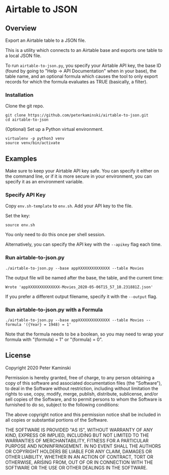 # Airtable to JSON

## Overview

Export an Airtable table to a JSON file.

This is a utility which connects to an Airtable base and exports one table to a local JSON file.

To run `airtable-to-json.py`, you specify your Airtable API key, the base ID (found by going to "Help -> API Documentation" when in your base), the table name, and an optional formula which causes the tool to only export records for which the formula evaluates as TRUE (basically, a filter).

### Installation

Clone the git repo.

```shell
git clone https://github.com/peterkaminski/airtable-to-json.git
cd airtable-to-json
```



(Optional) Set up a Python virtual environment.

```shell
virtualenv -p python3 venv
source venv/bin/activate
```

## Examples

Make sure to keep your  Airtable API key safe.  You can specify it either on the command line, or if it is more secure in your environment, you can specify it as an environment variable.

### Specify API Key

Copy `env.sh-template` to `env.sh`.  Add your API key to the file.

Set the key:

```shell
source env.sh
```

You only need to do this once per shell session.

Alternatively, you can specify the API key with the `--apikey` flag each time.

### Run airtable-to-json.py

```shell
./airtable-to-json.py --base appXXXXXXXXXXXXXX --table Movies
```

The output file will be named after the base, the table, and the current time:

```
Wrote 'appXXXXXXXXXXXXXX-Movies_2020-05-06T15_57_10.231881Z.json'
```

If you prefer a different output filename, specify it with the `--output` flag.

### Run airtable-to-json.py with a Formula

```shell
./airtable-to-json.py --base appXXXXXXXXXXXXXX --table Movies --formula '({Year} = 1948) = 1'
```

Note that the formula needs to be a boolean, so you may need to wrap your formula with "(formula) = 1" or "(formula) = 0".

## License

Copyright 2020 Peter Kaminski

Permission is hereby granted, free of charge, to any person obtaining a copy of this software and associated documentation files (the "Software"), to deal in the Software without restriction, including without limitation the rights to use, copy, modify, merge, publish, distribute, sublicense, and/or sell copies of the Software, and to permit persons to whom the Software is furnished to do so, subject to the following conditions:

The above copyright notice and this permission notice shall be included in all copies or substantial portions of the Software.

THE SOFTWARE IS PROVIDED "AS IS", WITHOUT WARRANTY OF ANY KIND, EXPRESS OR IMPLIED, INCLUDING BUT NOT LIMITED TO THE WARRANTIES OF MERCHANTABILITY, FITNESS FOR A PARTICULAR PURPOSE AND NONINFRINGEMENT. IN NO EVENT SHALL THE AUTHORS OR COPYRIGHT HOLDERS BE LIABLE FOR ANY CLAIM, DAMAGES OR OTHER LIABILITY, WHETHER IN AN ACTION OF CONTRACT, TORT OR OTHERWISE, ARISING FROM, OUT OF OR IN CONNECTION WITH THE SOFTWARE OR THE USE OR OTHER DEALINGS IN THE SOFTWARE.

